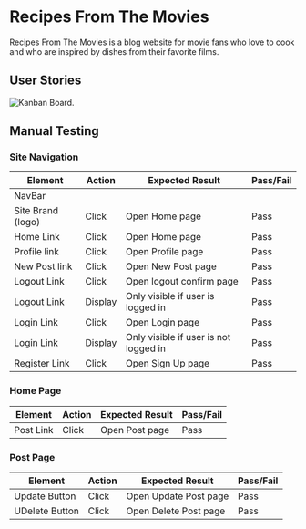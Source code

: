 # Recipes From The Movies
Recipes From The Movies is a blog website for movie fans who love to cook and who are inspired by dishes from their favorite films.

## User Stories
![Kanban Board.](https://res.cloudinary.com/dso5orboe/image/upload/v1680556711/kanban_board_jmmx2k.png)

## Manual Testing

### Site Navigation
| Element               | Action     | Expected Result                                                    | Pass/Fail |
|-----------------------|------------|--------------------------------------------------------------------|-----------|
| NavBar                |            |                                                                    |           |
| Site Brand (logo)     | Click      | Open Home page                                                     | Pass      |
| Home Link             | Click      | Open Home page                                                     | Pass      |
| Profile link          | Click      | Open Profile page                                                  | Pass      |
| New Post link         | Click      | Open New Post page                                                 | Pass      |
| Logout Link           | Click      | Open logout confirm page                                           | Pass      |
| Logout Link           | Display    | Only visible if user is logged in                                  | Pass      |
| Login Link            | Click      | Open Login page                                                    | Pass      |
| Login Link            | Display    | Only visible if user is not logged in                              | Pass      |
| Register Link         | Click      | Open Sign Up page                                                  | Pass      |

### Home Page
| Element               | Action     | Expected Result                                                    | Pass/Fail |
|-----------------------|------------|--------------------------------------------------------------------|-----------|
| Post Link             | Click      | Open Post page                                                     | Pass      |

### Post Page
| Element               | Action     | Expected Result                                                    | Pass/Fail |
|-----------------------|------------|--------------------------------------------------------------------|-----------|
| Update Button         | Click      | Open Update Post page                                              | Pass      |
| UDelete Button        | Click      | Open Delete Post page                                              | Pass      |
